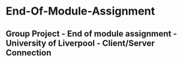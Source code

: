 # End-Of-Module-Assignment
Group Project - End of module assignment - University of Liverpool - Client/Server Connection
-
